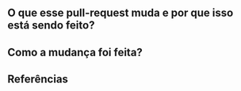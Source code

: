 <!--- De uma descrição clara e rápida do seu PR no título acima. Títulos muito genéricos tendem a confundir as pessoas. -->

## O que esse pull-request muda e por que isso está sendo feito?
<!--- Descreva o problema que você está resolvendo ou a feature que você está implementando e o porquê disso. Seja consiso e utilize poucas linhas, não precisa escrever testamento -->

## Como a mudança foi feita?
<!--- Descreva como você está fazendo dando detalhes técnicos, mas não precisa reescrever o código aqui -->
<!--- Se você conseguiu testar essa mudança num ambiente controlado também vale colocar aqui -->

## Referências
<!--- Liste links de threads do slack onde o assunto foi debatido, vale suporte, investigação, war room etc. Se tiver também uma task do Azure DevOps relacionada coloque o link aqui -->
